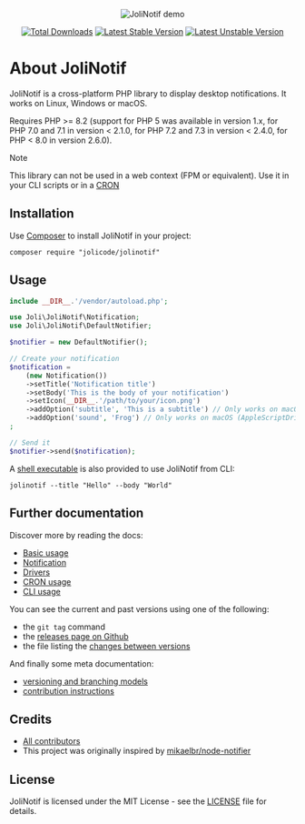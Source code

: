 <p align="center">
    <img src=doc/images/demo.gif alt="JoliNotif demo" />
</p>

<p align="center">
    <a href="https://packagist.org/packages/jolicode/jolinotif"><img src="https://poser.pugx.org/jolicode/jolinotif/downloads" alt="Total Downloads"></img></a>
    <a href="https://packagist.org/packages/jolicode/jolinotif"><img src="https://poser.pugx.org/jolicode/jolinotif/v/stable" alt="Latest Stable Version"></img></a>
    <a href="https://packagist.org/packages/jolicode/jolinotif"><img src="https://poser.pugx.org/jolicode/jolinotif/v/unstable" alt="Latest Unstable Version"></img></a>
</p>

# About JoliNotif

JoliNotif is a cross-platform PHP library to display desktop notifications.
It works on Linux, Windows or macOS.

Requires PHP >= 8.2 (support for PHP 5 was available in version 1.x, for PHP 7.0
and 7.1 in version < 2.1.0, for PHP 7.2 and 7.3 in version < 2.4.0, for PHP < 8.0 in version 2.6.0).

> [!NOTE]
> This library can not be used in a web context (FPM or equivalent). Use
> it in your CLI scripts or in a [CRON](doc/04-cron-usage.md)

## Installation

Use [Composer](http://getcomposer.org/) to install JoliNotif in your project:

```shell
composer require "jolicode/jolinotif"
```

## Usage

```php
include __DIR__.'/vendor/autoload.php';

use Joli\JoliNotif\Notification;
use Joli\JoliNotif\DefaultNotifier;

$notifier = new DefaultNotifier();

// Create your notification
$notification =
    (new Notification())
    ->setTitle('Notification title')
    ->setBody('This is the body of your notification')
    ->setIcon(__DIR__.'/path/to/your/icon.png')
    ->addOption('subtitle', 'This is a subtitle') // Only works on macOS (AppleScriptDriver)
    ->addOption('sound', 'Frog') // Only works on macOS (AppleScriptDriver & TerminalNotifierDriver)
;

// Send it
$notifier->send($notification);
```

A [shell executable](doc/05-cli-usage.md) is also provided to use JoliNotif from CLI:

```shell
jolinotif --title "Hello" --body "World"
```

## Further documentation

Discover more by reading the docs:

* [Basic usage](doc/01-basic-usage.md)
* [Notification](doc/02-notification.md)
* [Drivers](doc/03-drivers.md)
* [CRON usage](doc/04-cron-usage.md)
* [CLI usage](doc/05-cli-usage.md)

You can see the current and past versions using one of the following:

* the `git tag` command
* the [releases page on Github](https://github.com/jolicode/JoliNotif/releases)
* the file listing the [changes between versions](CHANGELOG.md)

And finally some meta documentation:

* [versioning and branching models](VERSIONING.md)
* [contribution instructions](CONTRIBUTING.md)

## Credits

* [All contributors](https://github.com/jolicode/JoliNotif/graphs/contributors)
* This project was originally inspired by [mikaelbr/node-notifier](https://github.com/mikaelbr/node-notifier)

## License

JoliNotif is licensed under the MIT License - see the [LICENSE](LICENSE) file
for details.
